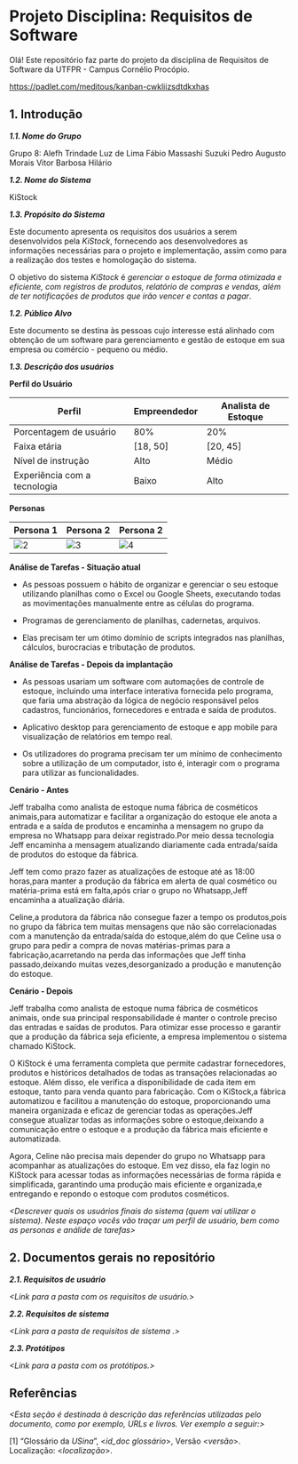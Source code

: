 
# Projeto Disciplina: Requisitos de Software

Olá! Este repositório faz parte do projeto da disciplina de Requisitos de Software da UTFPR - Campus Cornélio Procópio. 

https://padlet.com/meditous/kanban-cwkliizsdtdkxhas

## 1. Introdução

***1.1.  Nome do Grupo***

Grupo 8:
Alefh Trindade Luz de Lima
Fábio Massashi Suzuki
Pedro Augusto Morais
Vitor Barbosa Hilário

***1.2.  Nome do Sistema***

KiStock

***1.3.  Propósito do Sistema***

Este documento apresenta os requisitos dos usuários a serem desenvolvidos pela *KiStock*, fornecendo aos desenvolvedores as informações necessárias para o projeto e implementação, assim como para a realização dos testes e homologação do sistema.

O objetivo do sistema *KiStock* é *gerenciar o estoque de forma otimizada e eficiente, com registros de produtos, relatório de compras e vendas, além de ter notificações de produtos que irão vencer e contas a pagar*.



***1.2.  Público Alvo***

Este documento se destina às pessoas cujo interesse está alinhado com obtenção de um software para gerenciamento e gestão de estoque em sua empresa ou comércio - pequeno ou médio.

***1.3. Descrição dos usuários***

**Perfil do Usuário**

| Perfil | Empreendedor | Analista de Estoque |
| -------- | -------- | --------|
| Porcentagem de usuário | 80% | 20% |
| Faixa etária | [18, 50] | [20, 45] |
| Nível de instrução | Alto | Médio |
| Experiência com a tecnologia | Baixo | Alto |

**Personas**

| Persona 1 | Persona 2 | Persona 2 |
| --------- | --------- | ----------|
| ![2](https://github.com/fabio-SZK/grupo-8-kistock/assets/81326138/716d5aa5-90b6-49c2-9e6b-a7a729eefcb1) | ![3](https://github.com/fabio-SZK/grupo-8-kistock/assets/81326138/7189474c-1faa-490f-afeb-06c067a21c8b) | ![4](https://github.com/fabio-SZK/grupo-8-kistock/assets/81326138/7d9b21f2-4ee4-4bfd-b5dd-aca0aa53bdf3) |

**Análise de Tarefas - Situação atual**

- As pessoas possuem o hábito de organizar e gerenciar o seu estoque utilizando planilhas como o Excel ou Google Sheets, executando todas as movimentações manualmente entre as células do programa.

- Programas de gerenciamento de planilhas, cadernetas, arquivos.

- Elas precisam ter um ótimo domínio de scripts integrados nas planilhas, cálculos, burocracias e tributação de produtos.

**Análise de Tarefas - Depois da implantação**

- As pessoas usariam um software com automações de controle de estoque, incluindo uma interface interativa fornecida pelo programa, que faria uma abstração da lógica de negócio responsável pelos cadastros, funcionários, fornecedores e entrada e saída de produtos.
                                    
- Aplicativo desktop para gerenciamento de estoque e app mobile para visualização de relatórios em tempo real.

- Os utilizadores do programa precisam ter um mínimo de conhecimento sobre a utilização de um computador, isto é, interagir com o programa para utilizar as funcionalidades.

**Cenário - Antes**

Jeff trabalha como analista de estoque numa fábrica de cosméticos animais,para automatizar e facilitar a organização do estoque ele anota a entrada e a saída de produtos e encaminha a mensagem no grupo da empresa no Whatsapp para deixar registrado.Por meio dessa tecnologia Jeff encaminha a mensagem atualizando diariamente cada entrada/saída de produtos do estoque da fábrica.

Jeff tem como prazo fazer as atualizações de estoque até as 18:00 horas,para manter a produção da fábrica em alerta de qual cosmético ou matéria-prima está em falta,após criar o grupo no Whatsapp,Jeff encaminha a atualização diária.

Celine,a produtora da fábrica não consegue fazer a tempo os produtos,pois no grupo da fábrica tem muitas mensagens que não são correlacionadas com a manutenção da entrada/saída do estoque,além do que Celine usa o grupo para pedir a compra de novas matérias-primas para a fabricação,acarretando na perda das informações que Jeff tinha passado,deixando muitas vezes,desorganizado a produção e manutenção do estoque.

**Cenário - Depois**

Jeff trabalha como analista de estoque numa fábrica de cosméticos animais, onde sua principal responsabilidade é manter o controle preciso das entradas e saídas de produtos. Para otimizar esse processo e garantir que a produção da fábrica seja eficiente, a empresa implementou o sistema chamado KiStock.

O KiStock é uma ferramenta completa que permite cadastrar fornecedores, produtos e históricos detalhados de todas as transações relacionadas ao estoque. Além disso, ele verifica a disponibilidade de cada item em estoque, tanto para venda quanto para fabricação. Com o KiStock,a fábrica automatizou e facilitou a manutenção do estoque, proporcionando uma maneira organizada e eficaz de gerenciar todas as operações.Jeff consegue atualizar todas as informações sobre o estoque,deixando a comunicação entre o estoque e a produção da fábrica mais eficiente e automatizada.

Agora, Celine não precisa mais depender do grupo no Whatsapp para acompanhar as atualizações do estoque. Em vez disso, ela  faz login no KiStock para acessar todas as informações necessárias de forma rápida e simplificada, garantindo uma produção mais eficiente e organizada,e entregando e repondo o estoque com produtos cosméticos.

*<Descrever quais os usuários finais do sistema (quem vai utilizar o sistema). Neste espaço vocês vão traçar um perfil de usuário, bem como as personas e análide de tarefas>*

## 2. Documentos gerais no repositório

***2.1. Requisitos de usuário***

*<Link para a pasta com os requisitos de usuário.>*

***2.2. Requisitos de sistema***

*<Link para a pasta de requisitos de sistema .>*

***2.3. Protótipos***

*<Link para a pasta com os protótipos.>*

## Referências

*<Esta seção é destinada à descrição das referências utilizadas pelo documento, como por exemplo, URLs e livros. Ver exemplo a seguir:>*

[1] “Glossário da _USina_”, <_id_doc glossário_>, Versão <_versão_>. Localização: <_localização_>.
